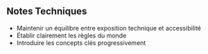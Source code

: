 ## Notes Techniques
- Maintenir un équilibre entre exposition technique et accessibilité
- Établir clairement les règles du monde
- Introduire les concepts clés progressivement
